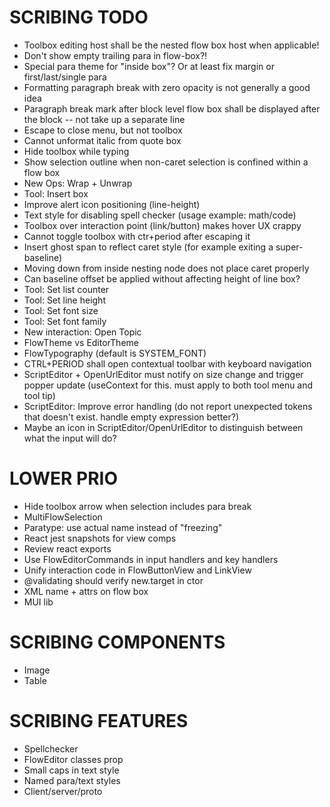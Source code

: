 SCRIBING TODO
=============
- Toolbox editing host shall be the nested flow box host when applicable!
- Don't show empty trailing para in flow-box?!
- Special para theme for "inside box"? Or at least fix margin or first/last/single para
- Formatting paragraph break with zero opacity is not generally a good idea
- Paragraph break mark after block level flow box shall be displayed after the block -- not take up a separate line
- Escape to close menu, but not toolbox
- Cannot unformat italic from quote box
- Hide toolbox while typing
- Show selection outline when non-caret selection is confined within a flow box
- New Ops: Wrap + Unwrap
- Tool: Insert box
- Improve alert icon positioning (line-height)
- Text style for disabling spell checker (usage example: math/code)
- Toolbox over interaction point (link/button) makes hover UX crappy
- Cannot toggle toolbox with ctr+period after escaping it
- Insert ghost span to reflect caret style (for example exiting a super-baseline)
- Moving down from inside nesting node does not place caret properly
- Can baseline offset be applied without affecting height of line box?
- Tool: Set list counter
- Tool: Set line height
- Tool: Set font size
- Tool: Set font family
- New interaction: Open Topic
- FlowTheme vs EditorTheme
- FlowTypography (default is SYSTEM_FONT)
- CTRL+PERIOD shall open contextual toolbar with keyboard navigation
- ScriptEditor + OpenUrlEditor must notify on size change and trigger popper update (useContext for this. must apply to both tool menu and tool tip)
- ScriptEditor: Improve error handling (do not report unexpected tokens that doesn't exist. handle empty expression better?)
- Maybe an icon in ScriptEditor/OpenUrlEditor to distinguish between what the input will do?

LOWER PRIO
==========
- Hide toolbox arrow when selection includes para break
- MultiFlowSelection
- Paratype: use actual name instead of "freezing"
- React jest snapshots for view comps
- Review react exports
- Use FlowEditorCommands in input handlers and key handlers
- Unify interaction code in FlowButtonView and LinkView
- @validating should verify new.target in ctor
- XML name + attrs on flow box
- MUI lib

SCRIBING COMPONENTS
===================
- Image
- Table


SCRIBING FEATURES
=================
- Spellchecker
- FlowEditor classes prop
- Small caps in text style
- Named para/text styles
- Client/server/proto
